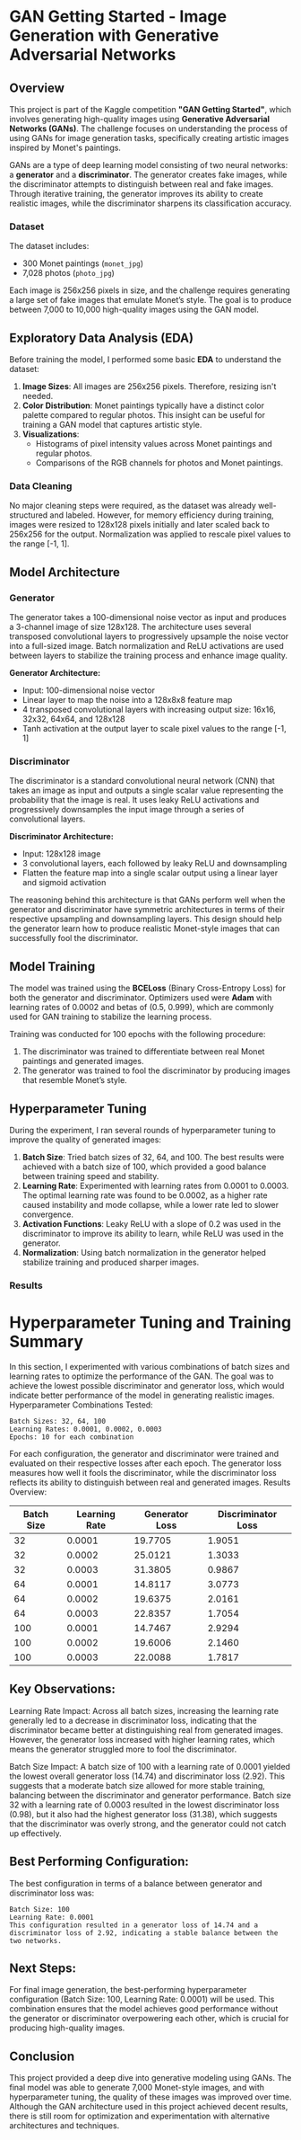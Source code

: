# GAN Getting Started - Image Generation with Generative Adversarial Networks

## Overview

This project is part of the Kaggle competition **"GAN Getting Started"**, which involves generating high-quality images using **Generative Adversarial Networks (GANs)**. The challenge focuses on understanding the process of using GANs for image generation tasks, specifically creating artistic images inspired by Monet's paintings.

GANs are a type of deep learning model consisting of two neural networks: a **generator** and a **discriminator**. The generator creates fake images, while the discriminator attempts to distinguish between real and fake images. Through iterative training, the generator improves its ability to create realistic images, while the discriminator sharpens its classification accuracy.

### Dataset

The dataset includes:
- 300 Monet paintings (`monet_jpg`)
- 7,028 photos (`photo_jpg`)
  
Each image is 256x256 pixels in size, and the challenge requires generating a large set of fake images that emulate Monet’s style. The goal is to produce between 7,000 to 10,000 high-quality images using the GAN model.

## Exploratory Data Analysis (EDA)

Before training the model, I performed some basic **EDA** to understand the dataset:
1. **Image Sizes**: All images are 256x256 pixels. Therefore, resizing isn't needed.
2. **Color Distribution**: Monet paintings typically have a distinct color palette compared to regular photos. This insight can be useful for training a GAN model that captures artistic style.
3. **Visualizations**: 
   - Histograms of pixel intensity values across Monet paintings and regular photos.
   - Comparisons of the RGB channels for photos and Monet paintings.

### Data Cleaning

No major cleaning steps were required, as the dataset was already well-structured and labeled. However, for memory efficiency during training, images were resized to 128x128 pixels initially and later scaled back to 256x256 for the output. Normalization was applied to rescale pixel values to the range [-1, 1].

## Model Architecture

### Generator

The generator takes a 100-dimensional noise vector as input and produces a 3-channel image of size 128x128. The architecture uses several transposed convolutional layers to progressively upsample the noise vector into a full-sized image. Batch normalization and ReLU activations are used between layers to stabilize the training process and enhance image quality.

**Generator Architecture:**
- Input: 100-dimensional noise vector
- Linear layer to map the noise into a 128x8x8 feature map
- 4 transposed convolutional layers with increasing output size: 16x16, 32x32, 64x64, and 128x128
- Tanh activation at the output layer to scale pixel values to the range [-1, 1]

### Discriminator

The discriminator is a standard convolutional neural network (CNN) that takes an image as input and outputs a single scalar value representing the probability that the image is real. It uses leaky ReLU activations and progressively downsamples the input image through a series of convolutional layers.

**Discriminator Architecture:**
- Input: 128x128 image
- 3 convolutional layers, each followed by leaky ReLU and downsampling
- Flatten the feature map into a single scalar output using a linear layer and sigmoid activation

The reasoning behind this architecture is that GANs perform well when the generator and discriminator have symmetric architectures in terms of their respective upsampling and downsampling layers. This design should help the generator learn how to produce realistic Monet-style images that can successfully fool the discriminator.

## Model Training

The model was trained using the **BCELoss** (Binary Cross-Entropy Loss) for both the generator and discriminator. Optimizers used were **Adam** with learning rates of 0.0002 and betas of (0.5, 0.999), which are commonly used for GAN training to stabilize the learning process.

Training was conducted for 100 epochs with the following procedure:
1. The discriminator was trained to differentiate between real Monet paintings and generated images.
2. The generator was trained to fool the discriminator by producing images that resemble Monet’s style.

## Hyperparameter Tuning

During the experiment, I ran several rounds of hyperparameter tuning to improve the quality of generated images:
1. **Batch Size**: Tried batch sizes of 32, 64, and 100. The best results were achieved with a batch size of 100, which provided a good balance between training speed and stability.
2. **Learning Rate**: Experimented with learning rates from 0.0001 to 0.0003. The optimal learning rate was found to be 0.0002, as a higher rate caused instability and mode collapse, while a lower rate led to slower convergence.
3. **Activation Functions**: Leaky ReLU with a slope of 0.2 was used in the discriminator to improve its ability to learn, while ReLU was used in the generator.
4. **Normalization**: Using batch normalization in the generator helped stabilize training and produced sharper images.

### Results

# Hyperparameter Tuning and Training Summary

In this section, I experimented with various combinations of batch sizes and learning rates to optimize the performance of the GAN. The goal was to achieve the lowest possible discriminator and generator loss, which would indicate better performance of the model in generating realistic images.
Hyperparameter Combinations Tested:

    Batch Sizes: 32, 64, 100
    Learning Rates: 0.0001, 0.0002, 0.0003
    Epochs: 10 for each combination

For each configuration, the generator and discriminator were trained and evaluated on their respective losses after each epoch. The generator loss measures how well it fools the discriminator, while the discriminator loss reflects its ability to distinguish between real and generated images.
Results Overview:

| Batch Size | Learning Rate | Generator Loss | Discriminator Loss |
|------------|---------------|----------------|--------------------|
| 32         | 0.0001        | 19.7705        | 1.9051             |
| 32         | 0.0002        | 25.0121        | 1.3033             |
| 32         | 0.0003        | 31.3805        | 0.9867             |
| 64         | 0.0001        | 14.8117        | 3.0773             |
| 64         | 0.0002        | 19.6375        | 2.0161             |
| 64         | 0.0003        | 22.8357        | 1.7054             |
| 100        | 0.0001        | 14.7467        | 2.9294             |
| 100        | 0.0002        | 19.6006        | 2.1460             |
| 100        | 0.0003        | 22.0088        | 1.7817             |

## Key Observations:

Learning Rate Impact:
    Across all batch sizes, increasing the learning rate generally led to a decrease in discriminator loss, indicating that the discriminator became better at distinguishing real from generated images.
    However, the generator loss increased with higher learning rates, which means the generator struggled more to fool the discriminator.

Batch Size Impact:
    A batch size of 100 with a learning rate of 0.0001 yielded the lowest overall generator loss (14.74) and discriminator loss (2.92). This suggests that a moderate batch size allowed for more stable training, balancing between the discriminator and generator performance.
    Batch size 32 with a learning rate of 0.0003 resulted in the lowest discriminator loss (0.98), but it also had the highest generator loss (31.38), which suggests that the discriminator was overly strong, and the generator could not catch up effectively.

## Best Performing Configuration:

The best configuration in terms of a balance between generator and discriminator loss was:

    Batch Size: 100
    Learning Rate: 0.0001
    This configuration resulted in a generator loss of 14.74 and a discriminator loss of 2.92, indicating a stable balance between the two networks.

## Next Steps:

For final image generation, the best-performing hyperparameter configuration (Batch Size: 100, Learning Rate: 0.0001) will be used. This combination ensures that the model achieves good performance without the generator or discriminator overpowering each other, which is crucial for producing high-quality images.

## Conclusion

This project provided a deep dive into generative modeling using GANs. The final model was able to generate 7,000 Monet-style images, and with hyperparameter tuning, the quality of these images was improved over time. Although the GAN architecture used in this project achieved decent results, there is still room for optimization and experimentation with alternative architectures and techniques.

